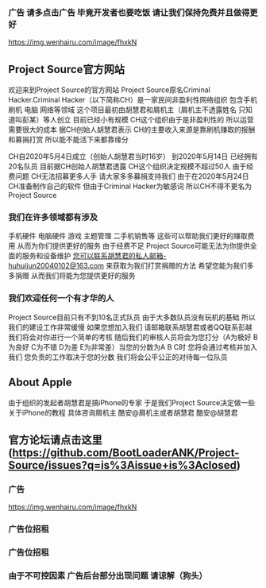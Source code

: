 ### 广告 请多点击广告 毕竟开发者也要吃饭 请让我们保持免费并且做得更好

https://img.wenhairu.com/image/fhxkN

##  Project Source官方网站

欢迎来到Project Source的官方网站 Project Source原名Criminal Hacker.Criminal Hacker（以下简称CH）是一家民间非盈利性网络组织 包含手机刷机 电脑 网络等领域 这个项目最初由胡慧君和屑机主（屑机主不透露姓名 只知道叫彭某）等人创立 目前已经小有规模 CH这个组织由于是非盈利性的 所以运营需要很大的成本 据CH创始人胡慧君表示 CH的主要收入来源是靠刷机赚取的报酬和募捐打赏 所以能不能活下来都靠缘分

CH自2020年5月4日成立（创始人胡慧君当时16岁） 到2020年5月14日 已经拥有20名队员 目前据CH创始人胡慧君透露 CH这个组织决定规模不超过50人 由于经费问题 CH无法招募更多人手 请大家多多募捐支持我们 由于在2020年5月24日 CH准备制作自己的软件 但由于Criminal Hacker为敏感词 所以CH不得不更名为Project Source

### 我们在许多领域都有涉及

手机硬件 电脑硬件 游戏 主题管理 二手机销售等 这些可以帮助我们更好的赚取费用 从而为你们提供更好的服务 由于经费不足 Project Source可能无法为你提供全面的服务和设备维护 您可以联系胡慧君的私人邮箱-huhuijun20040102@163.com 来获取为我们打赏捐赠的方法 希望您能为我们多多捐赠 从而我们将能为您提供更好的服务

### 我们欢迎任何一个有才华的人

Project Source目前只有不到10名正式队员 由于大多数队员没有玩机的基础 所以我们的建设工作非常缓慢 如果您想加入我们 请邮箱联系胡慧君或者QQ联系彭越 我们将会对你进行一个简单的考核 随后我们的审核人员将会为您打分（A为极好 B为良好 C为不错 D为差 E为非常差）当您的分数为A B C时 您将会通过考核并加入我们 您负责的工作取决于您的分数 我们将会公平公正的对待每一位队员

## About Apple

由于组织的发起者胡慧君是搞iPhone的专家 于是我们Project Source决定做一些关于iPhone的教程 具体咨询屑机主 酷安@屑机主或者胡慧君 酷安@胡慧君

## 官方论坛请点击这里(https://github.com/BootLoaderANK/Project-Source/issues?q=is%3Aissue+is%3Aclosed)

### 广告 

https://img.wenhairu.com/image/fhxkN

### 广告位招租

### 广告位招租

### 由于不可控因素 广告后台部分出现问题 请谅解（狗头）
